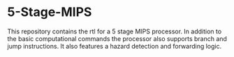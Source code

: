 # 5-Stage-MIPS
This repository contains the rtl for a 5 stage MIPS processor. In addition to the basic computational commands the processor also supports branch and jump instructions. It also features a hazard detection and forwarding logic.
